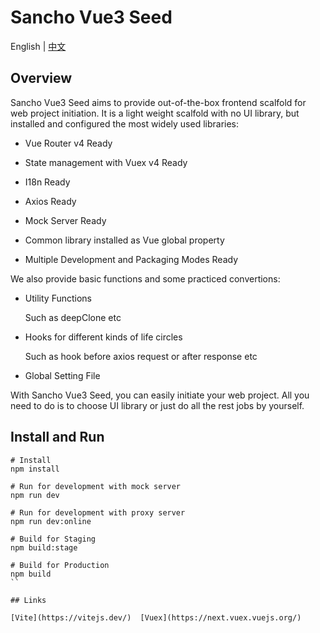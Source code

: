 # Sancho Vue3 Seed

English | [中文](README_zh_CN.md)

## Overview

Sancho Vue3 Seed aims to provide out-of-the-box frontend scalfold for web project initiation. It is a light weight scalfold with no UI library, but installed and configured the most widely used libraries: 

- Vue Router v4 Ready 

- State management with Vuex v4 Ready 

- I18n Ready 

- Axios Ready

- Mock Server Ready 

- Common library installed as Vue global property

- Multiple Development and Packaging Modes Ready

We also provide basic functions and some practiced convertions:

- Utility Functions  

  Such as deepClone etc

- Hooks for different kinds of life circles  

  Such as hook before axios request or after response etc

- Global Setting File 

With Sancho Vue3 Seed, you can easily initiate your web project. All you need to do is to choose UI library or just do all the rest jobs by yourself.

## Install and Run

```
# Install
npm install

# Run for development with mock server
npm run dev

# Run for development with proxy server
npm run dev:online

# Build for Staging
npm build:stage

# Build for Production
npm build
``

## Links

[Vite](https://vitejs.dev/)  [Vuex](https://next.vuex.vuejs.org/)
